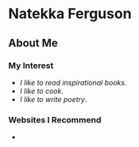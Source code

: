 # Natekka Ferguson

## About Me


### My Interest
* _I like to read inspirational books_.
* _I like to cook_.
* _I like to write poetry_.

### Websites I Recommend
* 

